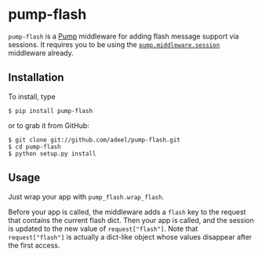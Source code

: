 # pump-flash

`pump-flash` is a [Pump](http://adeel.github.com/pump) middleware for adding flash message support via sessions.  It requires you to be using the [`pump.middleware.session`](https://github.com/adeel/pump/blob/master/pump/middleware/session.py) middleware already.

## Installation

To install, type

	$ pip install pump-flash

or to grab it from GitHub:

	$ git clone git://github.com/adeel/pump-flash.git
	$ cd pump-flash
	$ python setup.py install

## Usage

Just wrap your app with `pump_flash.wrap_flash`.

Before your app is called, the middleware adds a `flash` key to the request that contains the current flash dict.  Then your app is called, and the session is updated to the new value of `request["flash"]`.  Note that `request["flash"]` is actually a dict-like object whose values disappear after the first access.